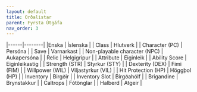 ```yaml
---
layout: default
title: Orðalistar
parent: Fyrsta Útgáfa
nav_order: 3
---
```



|------|--------|
|Enska                         |  Íslenska    |
| Class                        | Hlutverk    |
| Character (PC)               | Persóna   |
| Save                         | Varnarkast    |
| Non-playable character (NPC) | Aukapersóna    |
| Relic                        | Helgigripur    |
| Attribute                    | Eiginleik    |
| Ability Score                | Eiginleikastig    |
| Strength (STR) | Styrkur (STY)  |
| Dexterity (DEX) | Fimi (FIM)  |
| Willpower (WIL) | Viljastyrkur (VIL) |
| Hit Protection (HP) | Höggþol (HP) |
| Inventory | Birgðir |
| Inventory Slot | Birgðahólf |
| Brigandine | Brynstakkur |
| Caltrops  | Fótönglar |
| Halberd | Atgeir |

